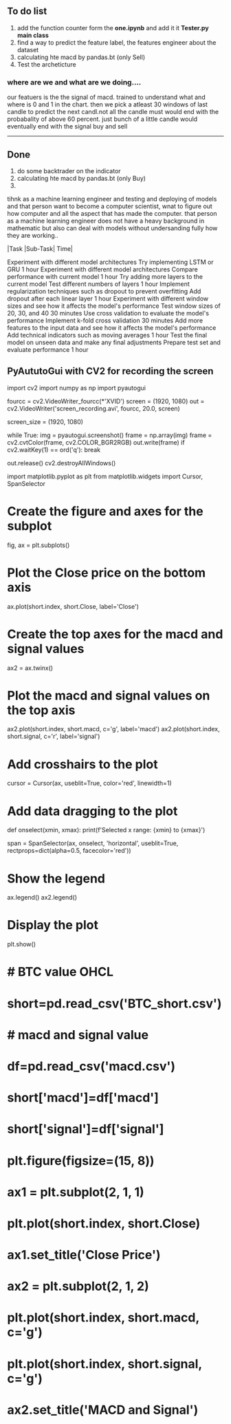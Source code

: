 

## To do list
1. add the function counter form the __one.ipynb__ and add it it __Tester.py main class__
2. find a way to predict the feature label, the features engineer about the dataset
3. calculating hte macd by pandas.bt (only Sell)
4. Test the archeticture



### where are we and what are we doing....
our featuers is the the signal of macd. trained to understand what and where is 0 and 1 in the chart. then we pick a atleast 30 windows of last
     candle to predict the next candl.not all the candle must would end with the probabality of above 60 percent. just bunch of a little  candle would
     eventually end with the signal buy and sell

----
## Done
1. do some backtrader on the indicator
2. calculating hte macd by pandas.bt (only Buy)
3. 






tihnk as a machine learning engineer and testing and deploying of models and that person want to become a computer scientist, wnat to figure out how computer and all the aspect that has made the computer. that person as a machine learning engineer does not have a heavy background in mathematic but also can deal with models without undersanding fully how they are working..



|Task	|Sub-Task|	Time|


Experiment with different model architectures	Try implementing LSTM or GRU	1 hour
Experiment with different model architectures	Compare performance with current model	1 hour
Try adding more layers to the current model	Test different numbers of layers	1 hour
Implement regularization techniques such as dropout to prevent overfitting	Add dropout after each linear layer	1 hour
Experiment with different window sizes and see how it affects the model's performance	Test window sizes of 20, 30, and 40	30 minutes
Use cross validation to evaluate the model's performance	Implement k-fold cross validation	30 minutes
Add more features to the input data and see how it affects the model's performance	Add technical indicators such as moving averages	1 hour
Test the final model on unseen data and make any final adjustments	Prepare test set and evaluate performance	1 hour


## PyAututoGui with CV2 for recording the screen
import cv2
import numpy as np
import pyautogui

fourcc = cv2.VideoWriter_fourcc(*'XVID')
screen = (1920, 1080)
out = cv2.VideoWriter('screen_recording.avi', fourcc, 20.0, screen)

screen_size = (1920, 1080)

while True:
    img = pyautogui.screenshot()
    frame = np.array(img)
    frame = cv2.cvtColor(frame, cv2.COLOR_BGR2RGB)
    out.write(frame)
    if cv2.waitKey(1) == ord('q'):
        break

out.release()
cv2.destroyAllWindows()



import matplotlib.pyplot as plt
from matplotlib.widgets import Cursor, SpanSelector

# Create the figure and axes for the subplot
fig, ax = plt.subplots()

# Plot the Close price on the bottom axis
ax.plot(short.index, short.Close, label='Close')

# Create the top axes for the macd and signal values
ax2 = ax.twinx()

# Plot the macd and signal values on the top axis
ax2.plot(short.index, short.macd, c='g', label='macd')
ax2.plot(short.index, short.signal, c='r', label='signal')

# Add crosshairs to the plot
cursor = Cursor(ax, useblit=True, color='red', linewidth=1)

# Add data dragging to the plot
def onselect(xmin, xmax):
    print(f'Selected x range: {xmin} to {xmax}')

span = SpanSelector(ax, onselect, 'horizontal', useblit=True, rectprops=dict(alpha=0.5, facecolor='red'))

# Show the legend
ax.legend()
ax2.legend()

# Display the plot
plt.show()


# # BTC value OHCL
# short=pd.read_csv('BTC_short.csv')

# # macd and signal value
# df=pd.read_csv('macd.csv')

# short['macd']=df['macd']

# short['signal']=df['signal']

# plt.figure(figsize=(15, 8)) 
# ax1 = plt.subplot(2, 1, 1)
# plt.plot(short.index, short.Close)
# ax1.set_title('Close Price')

# ax2 = plt.subplot(2, 1, 2)
# plt.plot(short.index, short.macd, c='g')
# plt.plot(short.index, short.signal, c='g')
# ax2.set_title('MACD and Signal')

